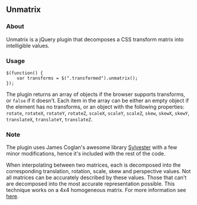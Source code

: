 ## Unmatrix

### About

Unmatrix is a jQuery plugin that decomposes a CSS transform matrix into 
intelligible values.

### Usage

```
$(function() {
    var transforms = $(".transformed").unmatrix();
});
```

The plugin returns an array of objects if the browser supports transforms, or 
```false``` if it doesn't. Each item in the array can be either an empty 
object if the element has no transforms, or an object with the following 
properties: 
```rotate```, ```rotateX```, ```rotateY```, ```rotateZ```, ```scaleX```, 
```scaleY```, ```scaleZ```, ```skew```, ```skewX```, ```skewY```, 
```translateX```, ```translateY```, ```translateZ```. 

### Note

The plugin uses James Coglan's awesome library 
[Sylvester](http://sylvester.jcoglan.com/) with a few minor modifications, hence 
it's included with the rest of the code.

When interpolating between two matrices, each is decomposed into the corresponding 
translation, rotation, scale, skew and perspective values. Not all matrices can 
be accurately described by these values. Those that can't are decomposed into 
the most accurate representation possible. This technique works on a 4x4 
homogeneous matrix. For more information see 
[here](http://dev.w3.org/csswg/css3-transforms/).
